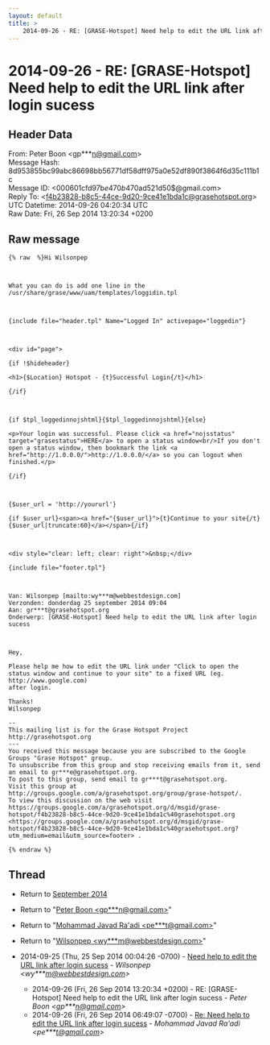 ```yaml
---
layout: default
title: >
    2014-09-26 - RE: [GRASE-Hotspot] Need help to edit the URL link after login sucess
---
```


# 2014-09-26 - RE: [GRASE-Hotspot] Need help to edit the URL link after login sucess

## Header Data

From: Peter Boon \<gp***n@gmail.com\><br>
Message Hash: 8d953855bc99abc86698bb56771df58dff975a0e52df890f3864f6d35c111b1c<br>
Message ID: \<000601cfd97b$e470b470$ad521d50$@gmail.com\><br>
Reply To: \<f4b23828-b8c5-44ce-9d20-9ce41e1bda1c@grasehotspot.org\><br>
UTC Datetime: 2014-09-26 04:20:34 UTC<br>
Raw Date: Fri, 26 Sep 2014 13:20:34 +0200<br>

## Raw message

```
{% raw  %}Hi Wilsonpep

 

What you can do is add one line in the /usr/share/grase/www/uam/templates/loggidin.tpl

 

{include file="header.tpl" Name="Logged In" activepage="loggedin"}

 

<div id="page">

{if !$hideheader}

<h1>{$Location} Hotspot - {t}Successful Login{/t}</h1>

{/if}

 

{if $tpl_loggedinnojshtml}{$tpl_loggedinnojshtml}{else}

<p>Your login was successful. Please click <a href="nojsstatus" target="grasestatus">HERE</a> to open a status window<br/>If you don't open a status window, then bookmark the link <a href="http://1.0.0.0/">http://1.0.0.0/</a> so you can logout when finished.</p>

{/if}

 

{$user_url = 'http://yoururl'}

{if $user_url}<span><a href="{$user_url}">{t}Continue to your site{/t} {$user_url|truncate:60}</a></span>{/if}

 

<div style="clear: left; clear: right">&nbsp;</div>

{include file="footer.tpl"}

 

Van: Wilsonpep [mailto:wy***m@webbestdesign.com] 
Verzonden: donderdag 25 september 2014 09:04
Aan: gr***t@grasehotspot.org
Onderwerp: [GRASE-Hotspot] Need help to edit the URL link after login sucess

 

Hey,

Please help me how to edit the URL link under "Click to open the status window and continue to your site" to a fixed URL (eg. http://www.google.com)
after login.

Thanks!
Wilsonpep

-- 
This mailing list is for the Grase Hotspot Project http://grasehotspot.org
--- 
You received this message because you are subscribed to the Google Groups "Grase Hotspot" group.
To unsubscribe from this group and stop receiving emails from it, send an email to gr***e@grasehotspot.org.
To post to this group, send email to gr***t@grasehotspot.org.
Visit this group at http://groups.google.com/a/grasehotspot.org/group/grase-hotspot/.
To view this discussion on the web visit https://groups.google.com/a/grasehotspot.org/d/msgid/grase-hotspot/f4b23828-b8c5-44ce-9d20-9ce41e1bda1c%40grasehotspot.org <https://groups.google.com/a/grasehotspot.org/d/msgid/grase-hotspot/f4b23828-b8c5-44ce-9d20-9ce41e1bda1c%40grasehotspot.org?utm_medium=email&utm_source=footer> .

{% endraw %}
```

## Thread

+ Return to [September 2014](/archive/2014/09)

+ Return to "[Peter Boon <gp***n<span>@</span>gmail.com>](/authors/gp___n_at_gmail_com)"
+ Return to "[Mohammad Javad Ra'adi <pe***t<span>@</span>gmail.com>](/authors/pe___t_at_gmail_com)"
+ Return to "[Wilsonpep <wy***m<span>@</span>webbestdesign.com>](/authors/wy___m_at_webbestdesign_com)"

+ 2014-09-25 (Thu, 25 Sep 2014 00:04:26 -0700) - [Need help to edit the URL link after login sucess](/archive/2014/09/8eaff308732a5483b5c2f0621a46abab0f5db67e2230181a4edafac881c94c71) - _Wilsonpep \<wy***m@webbestdesign.com\>_
  + 2014-09-26 (Fri, 26 Sep 2014 13:20:34 +0200) - RE: [GRASE-Hotspot] Need help to edit the URL link after login sucess - _Peter Boon \<gp***n@gmail.com\>_
  + 2014-09-26 (Fri, 26 Sep 2014 06:49:07 -0700) - [Re: Need help to edit the URL link after login sucess](/archive/2014/09/cd2f62e40dec07d43230c41a1e3a23f98016cecfe46ac0ee0d9fb521b546f2a1) - _Mohammad Javad Ra'adi \<pe***t@gmail.com\>_

